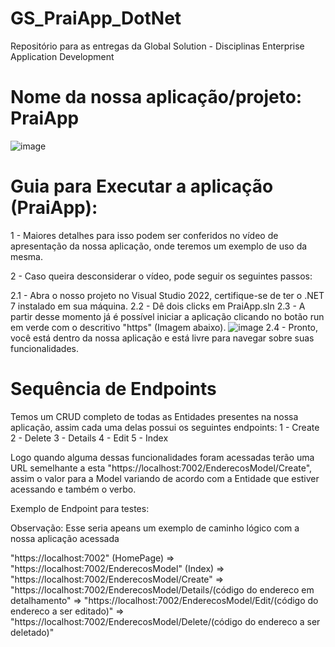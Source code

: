 # GS_PraiApp_DotNet
Repositório para as entregas da Global Solution - Disciplinas Enterprise Application Development 

# Nome da nossa aplicação/projeto: PraiApp

![image](https://github.com/HebertLins/GS_PraiApp_DotNet/assets/111543334/a2d1efd9-20e9-4783-a6ff-b2fab70de1e3)

# Guia para Executar a aplicação (PraiApp):

1 - Maiores detalhes para isso podem ser conferidos no vídeo de apresentação da nossa aplicação, onde teremos um exemplo de uso da mesma.

2 - Caso queira desconsiderar o vídeo, pode seguir os seguintes passos:

  2.1 - Abra o nosso projeto no Visual Studio 2022, certifique-se de ter o .NET 7 instalado em sua máquina.
  2.2 - Dê dois clicks em PraiApp.sln
  2.3 - A partir desse momento já é possível iniciar a aplicação clicando no botão run em verde com o descritivo "https" (Imagem abaixo).
  ![image](https://github.com/HebertLins/GS_PraiApp_DotNet/assets/111543334/b1582627-164b-4a8c-b247-0093447940de)
  2.4 -  Pronto, você está dentro da nossa aplicação e está livre para navegar sobre suas funcionalidades.


# Sequência de Endpoints

Temos um CRUD completo de todas as Entidades presentes na nossa aplicação, assim cada uma delas possui os seguintes endpoints:
  1 - Create
  2 - Delete
  3 - Details
  4 - Edit
  5 - Index

Logo quando alguma dessas funcionalidades foram acessadas terão uma URL semelhante a esta "https://localhost:7002/EnderecosModel/Create", assim o valor para a Model
variando de acordo com a Entidade que estiver acessando e também o verbo.

Exemplo de Endpoint para testes:
  
Observação: Esse seria apeans um exemplo de caminho lógico com a nossa aplicação acessada

"https://localhost:7002" (HomePage)
                          => "https://localhost:7002/EnderecosModel" (Index)
                                                                      => "https://localhost:7002/EnderecosModel/Create"
                                                                      => "https://localhost:7002/EnderecosModel/Details/(código do endereco em detalhamento"
                                                                      => "https://localhost:7002/EnderecosModel/Edit/(código do endereco a ser editado)"
                                                                      => "https://localhost:7002/EnderecosModel/Delete/(código do endereco a ser deletado)"

                                                                      
